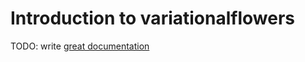 # Introduction to variationalflowers

TODO: write [great documentation](http://jacobian.org/writing/what-to-write/)
